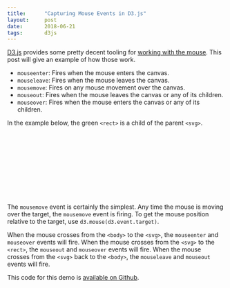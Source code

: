 ```yaml
---
title:      "Capturing Mouse Events in D3.js"
layout:     post
date:       2018-06-21
tags:       d3js
---
```


[D3.js](https://d3js.org/) provides some pretty decent tooling for [working with the mouse](https://github.com/d3/d3-selection/blob/master/README.md#handling-events). This post will give an example of how those work.

- `mouseenter`: Fires when the mouse enters the canvas.
- `mouseleave`: Fires when the mouse leaves the canvas.
- `mousemove`: Fires on any mouse movement over the canvas.
- `mouseout`: Fires when the mouse leaves the canvas or any of its children.
- `mouseover`: Fires when the mouse enters the canvas or any of its children.

In the example below, the green `<rect>` is a child of the parent `<svg>`.

<svg id="canvas"></svg> 
<script src="/assets/js/d3/5.5.0/d3.js"></script>
<script src="/assets/js/mouse-hit.js"></script>

The `mousemove` event is certainly the simplest. Any time the mouse is moving over the target, the `mousemove` event is firing. To get the mouse position relative to the target, use `d3.mouse(d3.event.target)`.

When the mouse crosses from the `<body>` to the `<svg>`, the `mouseenter` and `mouseover` events will fire. When the mouse crosses from the `<svg>` to the `<rect>`, the `mouseout` and `mouseover` events will fire. When the mouse crosses from the `<svg>` back to the `<body>`, the `mouseleave` and `mouseout` events will fire.

This code for this demo is [available on Github](https://github.com/jarrettmeyer/jarrettmeyer.github.io/blob/master/assets/js/mouse-hit.js).
